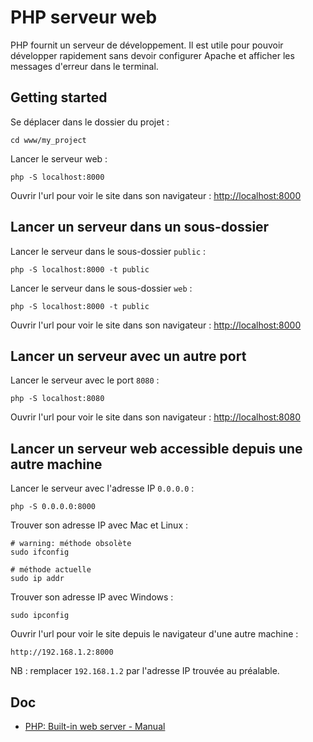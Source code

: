 # PHP serveur web

PHP fournit un serveur de développement.
Il est utile pour pouvoir développer rapidement sans devoir configurer Apache et afficher les messages d'erreur dans le terminal.

## Getting started

Se déplacer dans le dossier du projet :

    cd www/my_project

Lancer le serveur web :

    php -S localhost:8000

Ouvrir l'url pour voir le site dans son navigateur : [http://localhost:8000](http://localhost:8000)

## Lancer un serveur dans un sous-dossier

Lancer le serveur dans le sous-dossier `public` :

    php -S localhost:8000 -t public

Lancer le serveur dans le sous-dossier `web` :

    php -S localhost:8000 -t public

Ouvrir l'url pour voir le site dans son navigateur : [http://localhost:8000](http://localhost:8000)

## Lancer un serveur avec un autre port

Lancer le serveur avec le port `8080` :

    php -S localhost:8080

Ouvrir l'url pour voir le site dans son navigateur : [http://localhost:8080](http://localhost:8080)

## Lancer un serveur web accessible depuis une autre machine

Lancer le serveur avec l'adresse IP `0.0.0.0` :

    php -S 0.0.0.0:8000

Trouver son adresse IP avec Mac et Linux :

    # warning: méthode obsolète
    sudo ifconfig

    # méthode actuelle
    sudo ip addr

Trouver son adresse IP avec Windows :

    sudo ipconfig

Ouvrir l'url pour voir le site depuis le navigateur d'une autre machine :

    http://192.168.1.2:8000

NB : remplacer `192.168.1.2` par l'adresse IP trouvée au préalable.

## Doc

- [PHP: Built-in web server - Manual](https://secure.php.net/manual/en/features.commandline.webserver.php)

